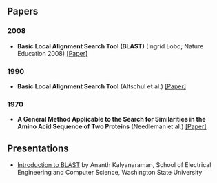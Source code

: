 

## Papers


### 2008
    
* **Basic Local Alignment Search Tool (BLAST)** (Ingrid Lobo; Nature Education 2008) [[Paper]](http://csc.columbusstate.edu/carroll/7840/private/papers/BasicLocalAlignmentSearchTool-BLAST.pdf)

### 1990

* **Basic Local Alignment Search Tool** (Altschul et al.) [[Paper]](http://www.gersteinlab.org/courses/452/09-spring/pdf/Altschul.pdf)

### 1970

* **A General Method Applicable to the Search for Similarities in the Amino Acid Sequence of Two Proteins** (Needleman et al.) [[Paper]](https://courses.cs.duke.edu/compsci260/spring16/resources/AlignmentPapers/1970.needleman.wunsch.pdf)

## Presentations

* [Introduction to BLAST](http://www.shodor.org/media/content/petascale/materials/dataIntensive/BLAST/BLAST_Intro_pdf) by Ananth Kalyanaraman, School of Electrical Engineering and Computer Science, Washington State University